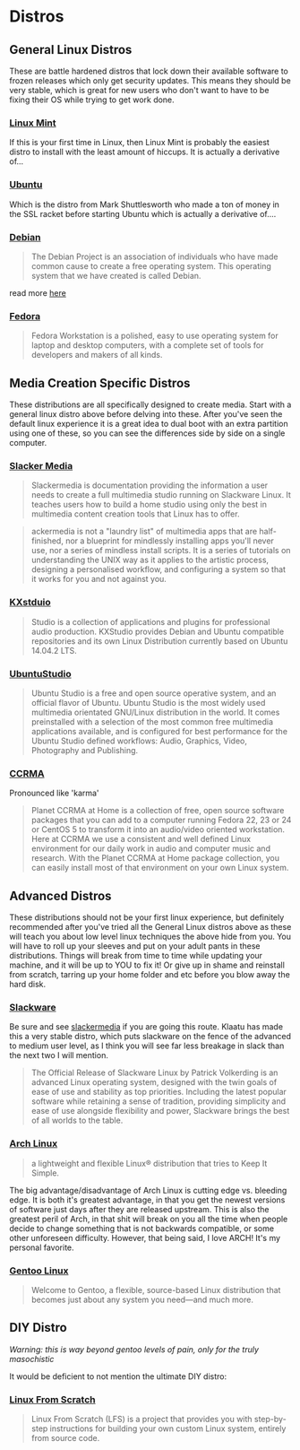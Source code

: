 # Distros

## General Linux Distros

These are battle hardened distros that lock down their available software to frozen releases which only get security updates.  This means they should be very stable, which is great for new users who don't want to have to be fixing their OS while trying to get work done.

### [Linux Mint](https://www.linuxmint.com/)

If this is your first time in Linux, then Linux Mint is probably the easiest distro to install with the least amount of hiccups.  It is actually a derivative of...

### [Ubuntu](http://www.ubuntu.com/)

Which is the distro from Mark Shuttlesworth who made a ton of money in the SSL racket before starting Ubuntu which is actually a derivative of....

### [Debian](https://www.debian.org/)

> The Debian Project is an association of individuals who have made common cause to create a free operating system. This operating system that we have created is called Debian. 

read more [here](https://www.debian.org/intro/about)

### [Fedora](https://getfedora.org/)

> Fedora Workstation is a polished, easy to use operating system for laptop and desktop computers, with a complete set of tools for developers and makers of all kinds.

## Media Creation Specific Distros

These distributions are all specifically designed to create media.  Start with a general linux distro above before delving into these.  After you've seen the default linux experience it is a great idea to dual boot with an extra partition using one of these, so you can see the differences side by side on a single computer.

### [Slacker Media](http://slackermedia.info/)

> Slackermedia is documentation providing the information a user needs to create a full multimedia studio running on Slackware Linux. It teaches users how to build a home studio using only the best in multimedia content creation tools that Linux has to offer.

> ackermedia is not a "laundry list" of multimedia apps that are half-finished, nor a blueprint for mindlessly installing apps you'll never use, nor a series of mindless install scripts. It is a series of tutorials on understanding the UNIX way as it applies to the artistic process, designing a personalised workflow, and configuring a system so that it works for you and not against you.

### [KXstduio](http://kxstudio.linuxaudio.org/index.php)

> Studio is a collection of applications and plugins for professional audio production.
KXStudio provides Debian and Ubuntu compatible repositories and its own Linux Distribution currently based on Ubuntu 14.04.2 LTS. 

### [UbuntuStudio](http://ubuntustudio.org/)

> Ubuntu Studio is a free and open source operative system, and an official flavor of Ubuntu. Ubuntu Studio is the most widely used multimedia orientated GNU/Linux distribution in the world. It comes preinstalled with a selection of the most common free multimedia applications available, and is configured for best performance for the Ubuntu Studio defined workflows: Audio, Graphics, Video, Photography and Publishing.

### [CCRMA](http://ccrma.stanford.edu/planetccrma/software/)

Pronounced like 'karma'

> Planet CCRMA at Home is a collection of free, open source software packages that you can add to a computer running Fedora 22, 23 or 24 or CentOS 5 to transform it into an audio/video oriented workstation. Here at CCRMA we use a consistent and well defined Linux environment for our daily work in audio and computer music and research. With the Planet CCRMA at Home package collection, you can easily install most of that environment on your own Linux system. 

## Advanced Distros

These distributions should not be your first linux experience, but definitely recommended after you've tried all the General Linux distros above as these will teach you about low level linux techniques the above hide from you.  You will have to roll up your sleeves and put on your adult pants in these distributions.  Things will break from time to time while updating your machine, and it will be up to YOU to fix it!  Or give up in shame and reinstall from scratch, tarring up your home folder and etc before you blow away the hard disk.

### [Slackware](http://www.slackware.com/)

Be sure and see [slackermedia](http://slackermedia.info/) if you are going this route.  Klaatu has made this a very stable distro, which puts slackware on the fence of the advanced to medium user level, as I think you will see far less breakage in slack than the next two I will mention.

> The Official Release of Slackware Linux by Patrick Volkerding is an advanced Linux operating system, designed with the twin goals of ease of use and stability as top priorities. Including the latest popular software while retaining a sense of tradition, providing simplicity and ease of use alongside flexibility and power, Slackware brings the best of all worlds to the table. 

### [Arch Linux](https://www.archlinux.org/)

> a lightweight and flexible Linux® distribution that tries to Keep It Simple.

The big advantage/disadvantage of Arch Linux is cutting edge vs. bleeding edge.  It is both it's greatest advantage, in that you get the newest versions of software just days after they are released upstream.  This is also the greatest peril of Arch, in that shit will break on you all the time when people decide to change something that is not backwards compatible, or some other unforeseen difficulty.  However, that being said, I love ARCH!  It's my personal favorite.

### [Gentoo Linux](https://www.gentoo.org/)

> Welcome to Gentoo, a flexible, source-based Linux distribution that becomes just about any system you need—and much more.

## DIY Distro

*Warning: this is way beyond gentoo levels of pain, only for the truly masochistic* 

It would be deficient to not mention the ultimate DIY distro:

### [Linux From Scratch](http://www.linuxfromscratch.org/)

> Linux From Scratch (LFS) is a project that provides you with step-by-step instructions for building your own custom Linux system, entirely from source code. 






